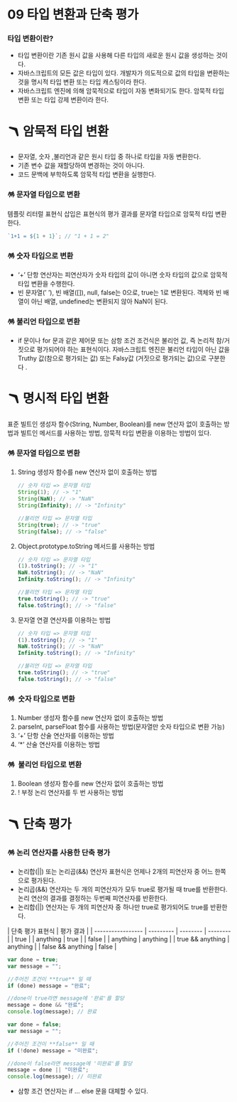 # 09 타입 변환과 단축 평가

### 타입 변환이란?

- 타입 변환이란 기존 원시 값을 사용해 다른 타입의 새로운 원시 값을 생성하는 것이다.
- 자바스크립트의 모든 값은 타입이 있다. 개발자가 의도적으로 값의 타입을 변환하는 것을 명시적 타입 변환 또는 타입 캐스팅이라 한다.
- 자바스크립트 엔진에 의해 암묵적으로 타입이 자동 변화되기도 한다. 암묵적 타입 변환 또는 타입 강제 변환이라 한다.

# 🪃 암묵적 타입 변환

- 문자열, 숫자 ,불리언과 같은 원시 타입 중 하나로 타입을 자동 변환한다.
- 기존 변수 값을 재할당하여 변경하는 것이 아니다.
- 코드 문백에 부학하도록 암묵적 타입 변환을 실행한다.

### 🪅 문자열 타입으로 변환

템플릿 리터럴 표현식 삽입은 표현식의 평가 결과를 문자열 타입으로 암묵적 타입 변환한다.

```jsx
`1+1 = ${1 + 1}`; // "1 + 1 = 2"
```

### 🪅 숫자 타입으로 변환

- ‘+’ 단항 연산자는 피연산자가 숫자 타입의 값이 아니면 숫자 타입의 값으로 암묵적 타입 변환을 수행한다.
- 빈 문자열(’ ’), 빈 배열([]), null, false는 0으로, true는 1로 변환된다. 객체와 빈 배열이 아닌 배열, undefined는 변환되지 않아 NaN이 된다.

### 🪅 불리언 타입으로 변환

- if 문이나 for 문과 같은 제어문 또는 삼항 조건 조건식은 불리언 값, 즉 논리적 참/거짓으로 평가되어야 하는 표현식이다. 자바스크립트 엔진은 불리언 타입이 아닌 값을 Truthy 값(참으로 평가되는 값) 또는 Falsy값 (거짓으로 평가되는 값)으로 구분한다 .

# 🪃 명시적 타입 변환

표준 빌트인 생성자 함수(String, Number, Boolean)를 new 연산자 없이 호출하는 방법과 빌트인 메서드를 사용하는 방법, 암묵적 타입 변환을 이용하는 방법이 있다.

### 🪅 문자열 타입으로 변환

1. String 생성자 함수를 new 연산자 없이 호출하는 방법

   ```jsx
   // 숫자 타입 => 문자열 타입
   String(1); // -> "1"
   String(NaN); // -> "NaN"
   String(Infinity); // -> "Infinity"

   //불리언 타입 => 문자열 타입
   String(true); // -> "true"
   String(false); // -> "false"
   ```

1. Object.prototype.toString 메서드를 사용하는 방법

   ```jsx
   // 숫자 타입 => 문자열 타입
   (1).toString(); // -> "1"
   NaN.toString(); // -> "NaN"
   Infinity.toString(); // -> "Infinity"

   //불리언 타입 => 문자열 타입
   true.toString(); // -> "true"
   false.toString(); // -> "false"
   ```

1. 문자열 연결 연산자를 이용하는 방법

   ```jsx
   // 숫자 타입 => 문자열 타입
   (1).toString(); // -> "1"
   NaN.toString(); // -> "NaN"
   Infinity.toString(); // -> "Infinity"

   //불리언 타입 => 문자열 타입
   true.toString(); // -> "true"
   false.toString(); // -> "false"
   ```

### 🪅  숫자 타입으로 변환

1. Number 생성자 함수를 new 연산자 없이 호출하는 방법
2. parseInt, parseFloat 함수를 사용하는 방법(문자열만 숫자 타입으로 변환 가능)
3. ‘+’ 단항 산술 연산자를 이용하는 방법
4. ‘\*’ 산술 연산자를 이용하는 방법

### 🪅  불리언 타입으로 변환

1. Boolean 생성자 함수를 new 연산자 없이 호출하는 방법
2. ! 부정 논리 연산자를 두 번 사용하는 방법

# 🪃 단축 평가

### 🪅 논리 연산자를 사용한 단축 평가

- 논리합(||) 또는 논리곱(&&) 연산자 표현식은 언제나 2개의 피연산자 중 어느 한쪽으로 평가된다.
- 논리곱(&&) 연산자는 두 개의 피연산자가 모두 true로 평가될 때 true를 반환한다. 논리 연산의 결과를 결정하는 두번째 피연산자를 반환한다.
- 논리합(||) 연산자는 두 개의 피연산자 중 하나만 true로 평가되어도 true를 반환한다.

| 단축 평가 표현식  | 평가 결과 |
| ----------------- | --------- | -------- | -------- |
| true              |           | anything | true     |
| false             |           | anything | anything |
| true && anything  | anything  |
| false && anything | false     |

```jsx
var done = true;
var message = "";

//주어진 조건이 **true** 일 때
if (done) message = "완료";

//done이 true라면 message에 '완료'를 할당
message = done && "완료";
console.log(message); // 완료
```

```jsx
var done = false;
var message = "";

//주어진 조건이 **false** 일 때
if (!done) message = "미완료";

//done이 false라면 message에 '미완료'를 할당
message = done || "미완료";
console.log(message); // 미완료
```

- 삼항 조건 연산자는 if … else 문을 대체할 수 있다.
